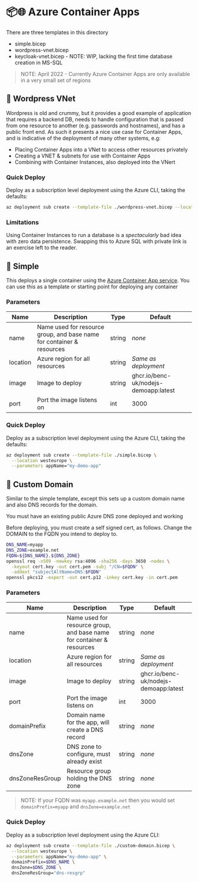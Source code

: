 # 📦🌐 Azure Container Apps

There are three templates in this directory

- simple.bicep
- wordpress-vnet.bicep
- keycloak-vnet.bicep - NOTE: WIP, lacking the first time database creation in MS-SQL

> NOTE: April 2022 - Currently Azure Container Apps are only available in a very small set of regions

## 📜 Wordpress VNet

Wordpress is old and crummy, but it provides a good example of application that requires a backend DB, needs to handle configuration that is passed from one resource to another (e.g. passwords and hostnames), and has a public front end. As such it presents a nice use case for Container Apps, and is indicative of the deployment of many other systems, e.g:

- Placing Container Apps into a VNet to access other resources privately
- Creating a VNET & subnets for use with Container Apps
- Combining with Container Instances, also deployed into the VNert

### Quick Deploy

Deploy as a subscription level deployment using the Azure CLI, taking the defaults:

```bash
az deployment sub create --template-file ./wordpress-vnet.bicep --location westeurope
```

### Limitations

Using Container Instances to run a database is a _spectacularly_ bad idea with zero data persistence. Swapping this to Azure SQL with private link is an exercise left to the reader.

## 📜 Simple

This deploys a single container using the [Azure Container App service](https://docs.microsoft.com/en-gb/azure/container-apps/overview). You can use this as a template or starting point for deploying any container

### Parameters

| Name     | Description                                                           | Type   | Default                               |
| -------- | --------------------------------------------------------------------- | ------ | ------------------------------------- |
| name     | Name used for resource group, and base name for container & resources | string | _none_                                |
| location | Azure region for all resources                                        | string | _Same as deployment_                  |
| image    | Image to deploy                                                       | string | ghcr.io/benc-uk/nodejs-demoapp:latest |
| port     | Port the image listens on                                             | int    | 3000                                  |

### Quick Deploy

Deploy as a subscription level deployment using the Azure CLI, taking the defaults:

```bash
az deployment sub create --template-file ./simple.bicep \
  --location westeurope \
  --parameters appName="my-demo-app"
```

## 📜 Custom Domain

Similar to the simple template, except this sets up a custom domain name and also DNS records for the domain.

You must have an existing public Azure DNS zone deployed and working

Before deploying, you must create a self signed cert, as follows. Change the DOMAIN to the FQDN you intend to deploy to.

```bash
DNS_NAME=myapp
DNS_ZONE=example.net
FQDN=${DNS_NAME}.${DNS_ZONE}
openssl req -x509 -newkey rsa:4096 -sha256 -days 3650 -nodes \
  -keyout cert.key -out cert.pem -subj "/CN=$FQDN" \
  -addext "subjectAltName=DNS:$FQDN"
openssl pkcs12 -export -out cert.p12 -inkey cert.key -in cert.pem
```

### Parameters

| Name            | Description                                                           | Type   | Default                               |
| --------------- | --------------------------------------------------------------------- | ------ | ------------------------------------- |
| name            | Name used for resource group, and base name for container & resources | string | _none_                                |
| location        | Azure region for all resources                                        | string | _Same as deployment_                  |
| image           | Image to deploy                                                       | string | ghcr.io/benc-uk/nodejs-demoapp:latest |
| port            | Port the image listens on                                             | int    | 3000                                  |
| domainPrefix    | Domain name for the app, will create a DNS record                     | string | _none_                                |
| dnsZone         | DNS zone to configure, must already exist                             | string | _none_                                |
| dnsZoneResGroup | Resource group holding the DNS zone                                   | string | _none_                                |

> NOTE: If your FQDN was `myapp.example.net` then you would set `domainPrefix=myapp` and `dnsZone=example.net`
 
### Quick Deploy

Deploy as a subscription level deployment using the Azure CLI:

```bash
az deployment sub create --template-file ./custom-domain.bicep \
  --location westeurope \
  --parameters appName="my-demo-app" \
  domainPrefix=$DNS_NAME \
  dnsZone=$DNS_ZONE \
  dnsZoneResGroup="dns-resgrp"
```
